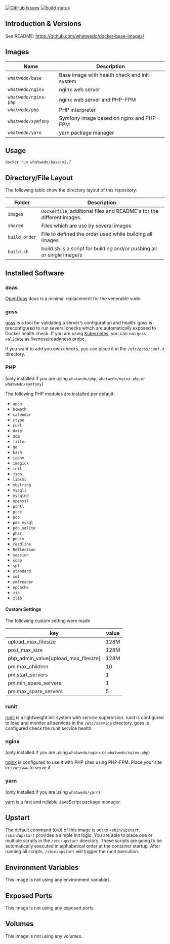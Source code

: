 [![GitHub issues](https://img.shields.io/github/issues/whatwedo/docker-base-images.svg)](https://github.com/whatwedo/docker-base-images/issues)
[![build status](https://dev.whatwedo.ch/whatwedo/docker-base-images/badges/v2.7/pipeline.svg)](https://dev.whatwedo.ch/whatwedo/docker-base-images/commits/v2.7)

## Introduction & Versions
See README: https://github.com/whatwedo/docker-base-images/

## Images

| Name | Description |
|---|---|
| `whatwedo/base` | Base image with health check and init system |
| `whatwedo/nginx` | nginx web server |
| `whatwedo/nginx-php` | nginx web server and PHP-FPM |
| `whatwedo/php` | PHP interpreter |
| `whatwedo/symfony` | Symfony image based on nginx and PHP-FPM |
| `whatwedo/yarn` | yarn package manager |


## Usage

```
docker run whatwedo/base:v2.7
```

## Directory/File Layout

The following table show the directory layout of this repository:

| Folder | Description |
|---|---|
| `images` | `Dockerfile`, additional files and README's for the different images. |
| `shared`| Files which are use by several images |
| `build_order`| File to defined the order used while building all images |
| `build.sh`| build.sh is a script for building and/or pushing all or single image/s |


## Installed Software

### doas

[OpenDoas](https://github.com/Duncaen/OpenDoas) doas is a minimal replacement for the venerable sudo.

### goss

[goss](https://github.com/aelsabbahy/goss) is a tool for validating a server’s configuration and health. goss is preconfigured to run several checks which are automatically exposed to Docker health check. If you are using [Kubernetes](https://kubernetes.io/), you can run `goss validate` as liveness/readyness probe.

If you want to add you own checks, you can place it in the `/etc/goss/conf.d` directory.

### PHP

(only installed if you are using `whatwedo/php`, `whatwedo/nginx-php` or `whatwedo/symfony`)

The following PHP modules are installed per default:

- `apcu`
- `bcmath`
- `calendar`
- `ctype`
- `curl`
- `date`
- `dom`
- `filter`
- `gd`
- `hash`
- `iconv`
- `imagick`
- `intl`
- `json`
- `libxml`
- `mbstring`
- `mysqli`
- `mysqlnd`
- `openssl`
- `pcntl`
- `pcre`
- `pdo`
- `pdo_mysql`
- `pdo_sqlite`
- `phar`
- `posix`
- `readline`
- `Reflection`
- `session`
- `soap`
- `spl`
- `standard`
- `xml`
- `xmlreader`
- `opcache`
- `zip`
- `zlib`

#### Custom Settings
The following custom setting were made

|key|value|
|---|--- |
| upload_max_filesize| 128M |
| post_max_size| 128M |
| php_admin_value[upload_max_filesize]| 128M |
| pm.max_children| 10 |
| pm.start_servers| 1 |
| pm.min_spare_servers| 1 |
| pm.max_spare_servers| 5 | 
 
### runit

[runit](http://smarden.org/runit/) is a lightweight init system with service supervision. runit is configured to load and monitor all services in the `/etc/service` directory. goss is configured check the runit service health.


### nginx

(only installed if you are using `whatwedo/nginx` or `whatwedo/nginx-php`)

[nginx](https://www.nginx.com/) is configured to use it with PHP sites using PHP-FPM. Place your site in `/var/www` to serve it. 


### yarn

(only installed if you are using `whatwedo/yarn`)

[yarn](https://yarnpkg.com) is a fast and reliable JavaScript package manager. 


## Upstart

The default command (`CMD`) of this image is set to `/sbin/upstart`. `/sbin/upstart` provides a simple init logic. You are able to place one or multiple scripts in the `/etc/upstart` directory. These scripts are going to be automatically executed in alphabetical order at the container startup. After running all scripts, `/sbin/upstart` will trigger the runit execution.


## Environment Variables

This image is not using any environment variables.


## Exposed Ports

This image is not using any exposed ports.


## Volumes

This Image is not using any volumes.
